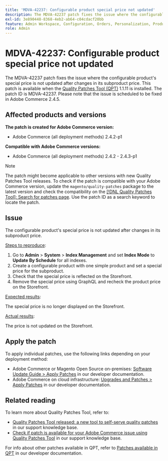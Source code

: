 ```yaml
---
title: 'MDVA-42237: Configurable product special price not updated'
description: The MDVA-42237 patch fixes the issue where the configurable product's special price is not updated after changes in its subproduct price. This patch is available when the [Quality Patches Tool (QPT)](/help/announcements/adobe-commerce-announcements/magento-quality-patches-released-new-tool-to-self-serve-quality-patches.md) 1.1.11 is installed. The patch ID is MDVA-42237. Please note that the issue is scheduled to be fixed in Adobe Commerce 2.4.5.
exl-id: 3e890448-8368-4eb2-ab64-c04cdacf20bb
feature: Admin Workspace, Configuration, Orders, Personalization, Products
role: Admin
---
```

# MDVA-42237: Configurable product special price not updated

The MDVA-42237 patch fixes the issue where the configurable product's special price is not updated after changes in its subproduct price. This patch is available when the [Quality Patches Tool (QPT)](/help/announcements/adobe-commerce-announcements/magento-quality-patches-released-new-tool-to-self-serve-quality-patches.md) 1.1.11 is installed. The patch ID is MDVA-42237. Please note that the issue is scheduled to be fixed in Adobe Commerce 2.4.5.

## Affected products and versions

**The patch is created for Adobe Commerce version:**

* Adobe Commerce (all deployment methods) 2.4.2-p1

**Compatible with Adobe Commerce versions:**

* Adobe Commerce (all deployment methods) 2.4.2 - 2.4.3-p1

>[!NOTE]
>
>The patch might become applicable to other versions with new Quality Patches Tool releases. To check if the patch is compatible with your Adobe Commerce version, update the `magento/quality-patches` package to the latest version and check the compatibility on the [[!DNL Quality Patches Tool]: Search for patches page](https://experienceleague.adobe.com/tools/commerce-quality-patches/index.html). Use the patch ID as a search keyword to locate the patch.

## Issue

The configurable product's special price is not updated after changes in its subproduct price.

<u>Steps to reproduce</u>:

1. Go to **Admin** > **System** > **Index Management** and set **Index Mode** to **Update By Schedule** for all indexes.
1. Create a configurable product with one simple product and set a special price for the subproduct.
1. Check that the special price is reflected on the Storefront.
1. Remove the special price using GraphQL and recheck the product price on the Storefront.

<u>Expected results</u>:

The special price is no longer displayed on the Storefront.

<u>Actual results</u>:

The price is not updated on the Storefront.

## Apply the patch

To apply individual patches, use the following links depending on your deployment method:

* Adobe Commerce or Magento Open Source on-premises: [Software Update Guide > Apply Patches](https://experienceleague.adobe.com/en/docs/commerce-operations/tools/quality-patches-tool/usage) in our developer documentation.
* Adobe Commerce on cloud infrastructure: [Upgrades and Patches > Apply Patches](https://experienceleague.adobe.com/en/docs/commerce-cloud-service/user-guide/develop/upgrade/apply-patches) in our developer documentation.

## Related reading

To learn more about Quality Patches Tool, refer to:

* [Quality Patches Tool released: a new tool to self-serve quality patches](/help/announcements/adobe-commerce-announcements/magento-quality-patches-released-new-tool-to-self-serve-quality-patches.md) in our support knowledge base.
* [Check if patch is available for your Adobe Commerce issue using Quality Patches Tool](/help/support-tools/patches-available-in-qpt-tool/check-patch-for-magento-issue-with-magento-quality-patches.md) in our support knowledge base.

For info about other patches available in QPT, refer to [Patches available in QPT](https://experienceleague.adobe.com/tools/commerce-quality-patches/index.html) in our developer documentation.
